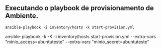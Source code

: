 ## Executando o playbook de provisionamento de Ambiente.
```ansible-playbook -i inventory/hosts -k start-provision.yml```



ansible-playbook -k -K -i inventory/hosts start-provision.yml --extra-vars "minio_access=ubuntuteste" --extra-vars "minio_secret=ubuntuteste"